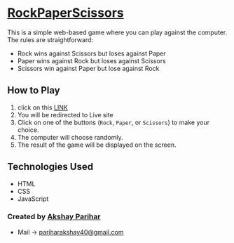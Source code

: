 # [RockPaperScissors](https://akshayparihar07.github.io/RockPaperScissors/)

This is a simple web-based game where you can play against the computer. The rules are straightforward: 

- Rock wins against Scissors but loses against Paper
- Paper wins against Rock but loses against Scissors
- Scissors win against Paper but lose against Rock

## How to Play

1. click on this [LINK](https://akshayparihar07.github.io/RockPaperScissors/)
2. You will be redirected to Live site
3. Click on one of the buttons (`Rock`, `Paper`, or `Scissors`) to make your choice.
4. The computer will choose randomly.
5. The result of the game will be displayed on the screen.


## Technologies Used

- HTML
- CSS
- JavaScript

### Created by [Akshay Parihar](https://github.com/Akshayparihar07)
- Mail  -> pariharakshay40@gmail.com
